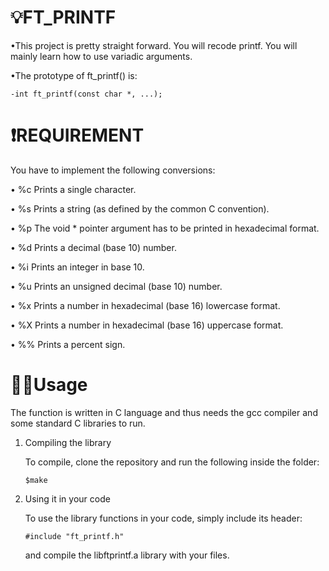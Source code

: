 # 💡FT_PRINTF
•This project is pretty straight forward. You will recode printf. You will mainly learn how to use variadic arguments.

•The prototype of ft_printf() is:

    -int ft_printf(const char *, ...);

# ❗️REQUIREMENT 

You have to implement the following conversions:

• %c Prints a single character.

• %s Prints a string (as defined by the common C convention).

• %p The void * pointer argument has to be printed in hexadecimal format.

• %d Prints a decimal (base 10) number.

• %i Prints an integer in base 10.

• %u Prints an unsigned decimal (base 10) number.

• %x Prints a number in hexadecimal (base 16) lowercase format.

• %X Prints a number in hexadecimal (base 16) uppercase format.

• %% Prints a percent sign.

# 👨‍💻Usage


The function is written in C language and thus 
needs the gcc compiler and some standard C libraries to run.

1. Compiling the library

	To compile, clone the repository and run the following inside the folder:


	`$make`
	
2. Using it in your code

	To use the library functions in your code, simply include its header:

	
	`#include "ft_printf.h"`

	and compile the libftprintf.a library with your files.
